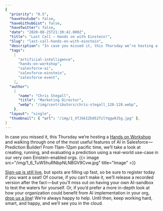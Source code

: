 ```yaml
---
{
  "priority": "0.5",
  "haveYoutube": false,
  "haveGithubGist": false,
  "haveTwitter": false,
  "date": "2020-08-25T21:30:42.000Z",
  "title": "Last Call — Hands on with Einstein!",
  "Slug": "last-call-hands-on-with-einstein",
  "description": "In case you missed it, this Thursday we’re hosting a Hands on Workshop and walking through one of the most useful features of AI in Salesforce — Prediction Builder!.",
  "tags":
    [
      "artificial-intelligence",
      "hands-on-workshop",
      "salesforce-ai",
      "salesforce-einstein",
      "salesforce-event",
    ],
  "author":
    {
      "name": "Chris Stegall",
      "title": "Marketing Director",
      "webp": "/img/contributors/chris-stegall_128-128.webp",
    },
  "layout": "single",
  "thumbnail": { "url": "/img/1_XTJGkIZk052TzlYqgw9J5g.jpg" },
}
---
```


In case you missed it, this Thursday we’re hosting a [Hands on Workshop](https://events.mkpartners.com/EinsteinWorkshop) and walking through one of the most useful features of AI in Salesforce — Prediction Builder!
From 11am-12pm pacific time, we’ll take a look at creating, running, and evaluating a prediction using a real-world use-case in our very own Einstein-enabled orgs.
{{< image src="/img/1_6_TuW5huRNbpNLNBGV9Cvw.jpg" title="Image" >}}

[Sign-up is still live](https://events.mkpartners.com/EinsteinWorkshop), but spots are filling up fast, so be sure to register today if you want a seat!
Of course, if you can’t make it, we’ll release a recorded version after the fact — but you’ll miss out on having your own AI-sandbox to test the waters for yourself. Or, if you’d prefer a more in-depth look at how your organization could benefit from AI implementation in your org, [drop us a line](https://www.mkpartners.com/contact/)! We’re always happy to help.
Until then, keep working hard, smart, and happy, and we’ll see you in the cloud.
